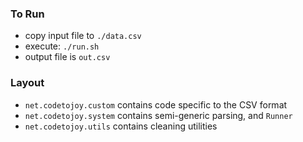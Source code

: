 
### To Run

* copy input file to `./data.csv`
* execute: `./run.sh`
* output file is `out.csv`

### Layout

* `net.codetojoy.custom` contains code specific to the CSV format
* `net.codetojoy.system` contains semi-generic parsing, and `Runner`
* `net.codetojoy.utils` contains cleaning utilities
